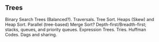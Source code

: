 ## Trees

Binary Search Trees (Balanced?). Traversals. Tree Sort. Heaps (Skew) and Heap Sort. Parallel (tree-based) Merge Sort? Depth-first/Breadth-first; stacks, queues, and priority queues. Expression Trees. Tries. Huffman Codes. Dags and sharing.
